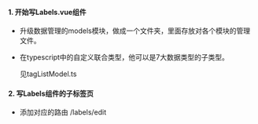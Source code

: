 #### 1. 开始写Labels.vue组件
* 升级数据管理的models模块，做成一个文件夹，里面存放对各个模块的管理文件。
* 在typescript中的自定义联合类型，他可以是7大数据类型的子类型。

  见tagListModel.ts

#### 2. 写Labels组件的子标签页
* 添加对应的路由 /labels/edit
